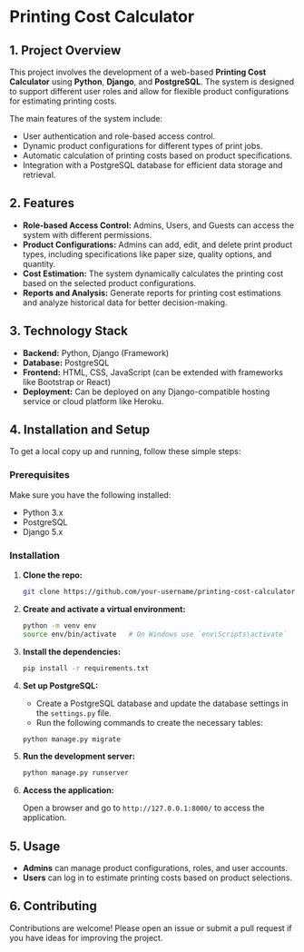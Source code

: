 # Printing Cost Calculator

## 1. Project Overview

This project involves the development of a web-based **Printing Cost Calculator** using **Python**, **Django**, and **PostgreSQL**. The system is designed to support different user roles and allow for flexible product configurations for estimating printing costs.

The main features of the system include:

- User authentication and role-based access control.
- Dynamic product configurations for different types of print jobs.
- Automatic calculation of printing costs based on product specifications.
- Integration with a PostgreSQL database for efficient data storage and retrieval.

## 2. Features

- **Role-based Access Control:** Admins, Users, and Guests can access the system with different permissions.
- **Product Configurations:** Admins can add, edit, and delete print product types, including specifications like paper size, quality options, and quantity.
- **Cost Estimation:** The system dynamically calculates the printing cost based on the selected product configurations.
- **Reports and Analysis:** Generate reports for printing cost estimations and analyze historical data for better decision-making.

## 3. Technology Stack

- **Backend:** Python, Django (Framework)
- **Database:** PostgreSQL
- **Frontend:** HTML, CSS, JavaScript (can be extended with frameworks like Bootstrap or React)
- **Deployment:** Can be deployed on any Django-compatible hosting service or cloud platform like Heroku.

## 4. Installation and Setup

To get a local copy up and running, follow these simple steps:

### Prerequisites

Make sure you have the following installed:

- Python 3.x
- PostgreSQL
- Django 5.x

### Installation

1. **Clone the repo:**

   ```bash
   git clone https://github.com/your-username/printing-cost-calculator.git
   ```

2. **Create and activate a virtual environment:**

   ```bash
   python -m venv env
   source env/bin/activate   # On Windows use `env\Scripts\activate`
   ```

3. **Install the dependencies:**

   ```bash
   pip install -r requirements.txt
   ```

4. **Set up PostgreSQL:**

   - Create a PostgreSQL database and update the database settings in the `settings.py` file.
   - Run the following commands to create the necessary tables:

   ```bash
   python manage.py migrate
   ```

5. **Run the development server:**

   ```bash
   python manage.py runserver
   ```

6. **Access the application:**

   Open a browser and go to `http://127.0.0.1:8000/` to access the application.

## 5. Usage

- **Admins** can manage product configurations, roles, and user accounts.
- **Users** can log in to estimate printing costs based on product selections.

## 6. Contributing

Contributions are welcome! Please open an issue or submit a pull request if you have ideas for improving the project.
